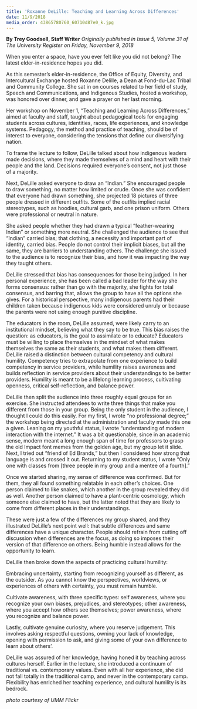 ```yaml
---
title: 'Roxanne DeLille: Teaching and Learning Across Differences'
date: 11/9/2018
media_order: 43865780760_60710d87e0_k.jpg
---
```


**By Trey Goodsell, Staff Writer** _Originally published in Issue 5, Volume 31 of The University Register on Friday, November 9, 2018_

When you enter a space, have you ever felt like you did not belong? The latest elder-in-residence hopes you did.

As this semester’s elder-in-residence, the Office of Equity, Diversity, and Intercultural Exchange hosted Roxanne Delille, a Dean at Fond-du-Lac Tribal and Community College. She sat in on courses related to her field of study, Speech and Communications, and Indigenous Studies, hosted a workshop, was honored over dinner, and gave a prayer on her last morning. 

Her workshop on November 1, “Teaching and Learning Across Differences,” aimed at faculty and staff, taught about pedagogical tools for engaging students across cultures, identities, races, life experiences, and knowledge systems. Pedagogy, the method and practice of teaching, should be of interest to everyone, considering the tensions that define our diversifying nation. 

To frame the lecture to follow, DeLille talked about how indigenous leaders made decisions, where they made themselves of a mind and heart with their people and the land. Decisions required everyone’s consent, not just those of a majority. 

Next, DeLille asked everyone to draw an “Indian.” She encouraged people to draw something, no matter how limited or crude. Once she was confident that everyone had drawn something, she projected 18 pictures of three people dressed in different outfits. Some of the outfits implied racial stereotypes, such as hoodies, cultural garb, and one prison uniform. Others were professional or neutral in nature. 

She asked people whether they had drawn a typical “feather-wearing Indian” or something more neutral. She challenged the audience to see that “Indian” carried bias; that clothing, a necessity and important part of identity, carried bias. People do not control their implicit biases, but all the same, they are barriers to understanding others. The challenge she issued to the audience is to recognize their bias, and how it was impacting the way they taught others. 

DeLille stressed that bias has consequences for those being judged. In her personal experience, she has been called a bad leader for the way she forms consensus: rather than go with the majority, she fights for total consensus, and barring that, allows the group to have all the options she gives. For a historical perspective, many indigenous parents had their children taken because indigenous kids were considered unruly or because the parents were not using enough punitive discipline. 

The educators in the room, DeLille assumed, were likely carry to an institutional mindset, believing what they say to be true. This bias raises the question: as educators, is the goal to assimilate or to educate? Educators must be willing to place themselves in the mindset of what makes themselves the same as their students, and what makes them different. 
DeLille raised a distinction between cultural competency and cultural humility. Competency tries to extrapolate from one experience to build competency in service providers, while humility raises awareness and builds reflection in service providers about their understandings to be better providers. Humility is meant to be a lifelong learning process, cultivating openness, critical self-reflection, and balance power. 

DeLille then split the audience into three roughly equal groups for an exercise. She instructed attendees to write three things that make you different from those in your group. Being the only student in the audience, I thought I could do this easily. For my first, I wrote “no professional degree;” the workshop being directed at the administration and faculty made this one a given. Leaning on my youthful status, I wrote “understanding of modern interaction with the internet.” It was a bit questionable, since in an academic sense, modern meant a long enough span of time for professors to grasp the old Impact font memes from the golden age, but my group let it slide. Next, I tried out “friend of Ed Brands,” but then I considered how strong that language is and crossed it out. Returning to my student status, I wrote “Only one with classes from [three people in my group and a mentee of a fourth].” 

Once we started sharing, my sense of difference was confirmed. But for them, they all found something relatable in each other’s choices. One person claimed to like snakes, which another in the group revealed they did as well. Another person claimed to have a plant-centric cosmology, which someone else claimed to have, but the latter noted that they are likely to come from different places in their understandings. 

These were just a few of the differences my group shared, and they illustrated DeLille’s next point well: that subtle differences and same differences have a unique character. People should refrain from cutting off discussion when differences are the focus, as doing so imposes their version of that difference on others. Being humble instead allows for the opportunity to learn. 

DeLille then broke down the aspects of practicing cultural humility: 

Embracing uncertainty, starting from recognizing yourself as different, as the outsider. As you cannot know the perspectives, worldviews, or experiences of others with certainty, you must remain humble. 

Cultivate awareness, with three specific types: self awareness, where you recognize your own biases, prejudices, and stereotypes; other awareness, where you accept how others see themselves; power awareness, where you recognize and balance power. 

Lastly, cultivate genuine curiosity, where you reserve judgement. This involves asking respectful questions, owning your lack of knowledge, opening with permission to ask, and giving some of your own difference to learn about others’. 

DeLille was assured of her knowledge, having honed it by teaching across cultures herself. Earlier in the lecture, she introduced a continuum of traditional vs. contemporary values. Even with all her experience, she did not fall totally in the traditional camp, and never in the contemporary camp. Flexibility has enriched her teaching experience, and cultural humility is its bedrock. 

_photo courtesy of UMM Flickr_
